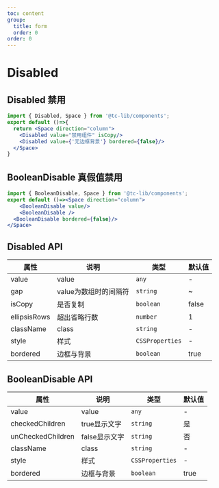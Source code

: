 ```yaml
---
toc: content
group:
  title: form
  order: 0
order: 0
---
```

# Disabled

## Disabled 禁用
```jsx
import { Disabled, Space } from '@tc-lib/components';
export default ()=>{
  return <Space direction="column">
    <Disabled value="禁用组件" isCopy/>
    <Disabled value={'无边框背景'} bordered={false}/>  
  </Space>
}
```
<!-- <code src="./demo/Disabled.tsx"></code> -->


## BooleanDisable 真假值禁用
```jsx
import { BooleanDisable, Space } from '@tc-lib/components';
export default ()=><Space direction="column">
    <BooleanDisable value/>
    <BooleanDisable />
  <BooleanDisable bordered={false}/>  
</Space>
```
<!-- <code src="./demo/Disabled.tsx"></code> -->

## Disabled API
| 属性 | 说明 | 类型  | 默认值 |
| --- | --- | --- | --- |
| value   | value      | `any` | - |
| gap | value为数组时的间隔符  | `string`    | ~ |
| isCopy | 是否复制  | `boolean`    | false |
| ellipsisRows  | 超出省略行数        | `number` | 1 |
| className  | class        | `string` | - |
| style  | 样式        | `CSSProperties` | - |
| bordered  | 边框与背景        | `boolean` | true |

## BooleanDisable API
| 属性 | 说明 | 类型  | 默认值 |
| --- | --- | --- | --- |
| value   | value      | `any` | - |
| checkedChildren | true显示文字  | `string`    | 是 |
| unCheckedChildren | false显示文字  | `string`    | 否 |
| className  | class        | `string` | - |
| style  | 样式        | `CSSProperties` | - |
| bordered  | 边框与背景        | `boolean` | true |